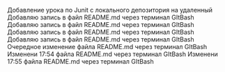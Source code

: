Добавление урока по Junit с локального депозитория на удаленный
Добавляю запись в файл README.md через терминал GItBash
Добавляю запись в файл README.md через терминал GItBash
Добавляю запись в файл README.md через терминал GItBash
Добавляю запись в файл README.md через терминал GItBash
Очередное изменение файла README.md через терминал GItBash
Изменени 17:54  файла README.md через терминал GItBash
Изменени 17:55  файла README.md через терминал GItBash
